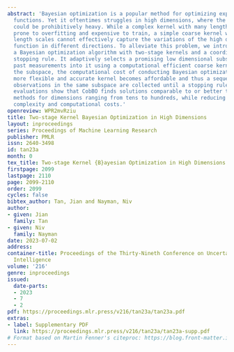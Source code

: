 ```yaml
---
abstract: 'Bayesian optimization is a popular method for optimizing expensive black-box
  functions. Yet it oftentimes struggles in high dimensions, where the computation
  could be prohibitively heavy. While a complex kernel with many length scales is
  prone to overfitting and expensive to train, a simple coarse kernel with too few
  length scales cannot effectively capture the variations of the high dimensional
  function in different directions. To alleviate this problem, we introduce CobBO:
  a Bayesian optimization algorithm with two-stage kernels and a coordinate backoff
  stopping rule. It adaptively selects a promising low dimensional subspace and projects
  past measurements into it using a computational efficient coarse kernel. Within
  the subspace, the computational cost of conducting Bayesian optimization with a
  more flexible and accurate kernel becomes affordable and thus a sequence of consecutive
  observations in the same subspace are collected until a stopping rule is met. Extensive
  evaluations show that CobBO finds solutions comparable to or better than other state-of-the-art
  methods for dimensions ranging from tens to hundreds, while reducing both the trial
  complexity and computational costs.'
openreview: WPR2mvRziu
title: Two-stage Kernel Bayesian Optimization in High Dimensions
layout: inproceedings
series: Proceedings of Machine Learning Research
publisher: PMLR
issn: 2640-3498
id: tan23a
month: 0
tex_title: Two-stage Kernel {B}ayesian Optimization in High Dimensions
firstpage: 2099
lastpage: 2110
page: 2099-2110
order: 2099
cycles: false
bibtex_author: Tan, Jian and Nayman, Niv
author:
- given: Jian
  family: Tan
- given: Niv
  family: Nayman
date: 2023-07-02
address:
container-title: Proceedings of the Thirty-Nineth Conference on Uncertainty in Artificial
  Intelligence
volume: '216'
genre: inproceedings
issued:
  date-parts:
  - 2023
  - 7
  - 2
pdf: https://proceedings.mlr.press/v216/tan23a/tan23a.pdf
extras:
- label: Supplementary PDF
  link: https://proceedings.mlr.press/v216/tan23a/tan23a-supp.pdf
# Format based on Martin Fenner's citeproc: https://blog.front-matter.io/posts/citeproc-yaml-for-bibliographies/
---
```

